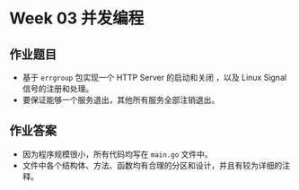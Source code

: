 # Week 03 并发编程

## 作业题目

- 基于 `errgroup` 包实现一个 HTTP Server 的启动和关闭 ，以及 Linux Signal 信号的注册和处理。 
- 要保证能够一个服务退出，其他所有服务全部注销退出。

## 作业答案

- 因为程序规模很小，所有代码均写在 `main.go` 文件中。
- 文件中各个结构体、方法、函数均有合理的分区和设计，并且有较为详细的注释。

